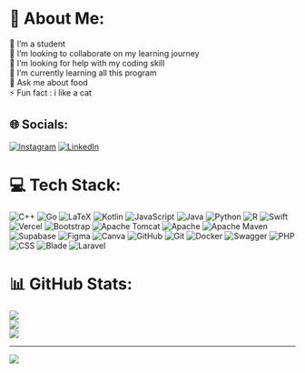 # 💫 About Me:
🔭 I’m a student<br>👯 I’m looking to collaborate on my learning journey<br>🤝 I’m looking for help with my coding skill<br>🌱 I’m currently learning all this program<br>💬 Ask me about food<br>⚡ Fun fact : i like a cat


## 🌐 Socials:
[![Instagram](https://img.shields.io/badge/Instagram-%23E4405F.svg?logo=Instagram&logoColor=white)](https://instagram.com/widyyda) 
[![LinkedIn](https://img.shields.io/badge/LinkedIn-%230077B5.svg?logo=linkedin&logoColor=white)](https://www.linkedin.com/in/yustinus-dwi-adyra-924295247?utm_source=share&utm_campaign=share_via&utm_content=profile&utm_medium=android_app)


# 💻 Tech Stack:
![C++](https://img.shields.io/badge/c++-%2300599C.svg?style=for-the-badge&logo=c%2B%2B&logoColor=white) ![Go](https://img.shields.io/badge/go-%2300ADD8.svg?style=for-the-badge&logo=go&logoColor=white) ![LaTeX](https://img.shields.io/badge/latex-%23008080.svg?style=for-the-badge&logo=latex&logoColor=white) ![Kotlin](https://img.shields.io/badge/kotlin-%237F52FF.svg?style=for-the-badge&logo=kotlin&logoColor=white) ![JavaScript](https://img.shields.io/badge/javascript-%23323330.svg?style=for-the-badge&logo=javascript&logoColor=%23F7DF1E) ![Java](https://img.shields.io/badge/java-%23ED8B00.svg?style=for-the-badge&logo=openjdk&logoColor=white) ![Python](https://img.shields.io/badge/python-3670A0?style=for-the-badge&logo=python&logoColor=ffdd54) ![R](https://img.shields.io/badge/r-%23276DC3.svg?style=for-the-badge&logo=r&logoColor=white) ![Swift](https://img.shields.io/badge/swift-F54A2A?style=for-the-badge&logo=swift&logoColor=white) ![Vercel](https://img.shields.io/badge/vercel-%23000000.svg?style=for-the-badge&logo=vercel&logoColor=white) ![Bootstrap](https://img.shields.io/badge/bootstrap-%238511FA.svg?style=for-the-badge&logo=bootstrap&logoColor=white) ![Apache Tomcat](https://img.shields.io/badge/apache%20tomcat-%23F8DC75.svg?style=for-the-badge&logo=apache-tomcat&logoColor=black) ![Apache](https://img.shields.io/badge/apache-%23D42029.svg?style=for-the-badge&logo=apache&logoColor=white) ![Apache Maven](https://img.shields.io/badge/Apache%20Maven-C71A36?style=for-the-badge&logo=Apache%20Maven&logoColor=white) ![Supabase](https://img.shields.io/badge/Supabase-3ECF8E?style=for-the-badge&logo=supabase&logoColor=white) ![Figma](https://img.shields.io/badge/figma-%23F24E1E.svg?style=for-the-badge&logo=figma&logoColor=white) ![Canva](https://img.shields.io/badge/Canva-%2300C4CC.svg?style=for-the-badge&logo=Canva&logoColor=white) ![GitHub](https://img.shields.io/badge/github-%23121011.svg?style=for-the-badge&logo=github&logoColor=white) ![Git](https://img.shields.io/badge/git-%23F05033.svg?style=for-the-badge&logo=git&logoColor=white) ![Docker](https://img.shields.io/badge/docker-%230db7ed.svg?style=for-the-badge&logo=docker&logoColor=white) ![Swagger](https://img.shields.io/badge/-Swagger-%23Clojure?style=for-the-badge&logo=swagger&logoColor=white) ![PHP](https://img.shields.io/badge/-PHP-%23777BB4?style=for-the-badge&logo=php&logoColor=white) ![CSS](https://img.shields.io/badge/-CSS3-%231572B6?style=for-the-badge&logo=css3&logoColor=white) ![Blade](https://img.shields.io/badge/-Blade-%23F55247?style=for-the-badge&logo=laravel&logoColor=white) ![Laravel](https://img.shields.io/badge/-Laravel-%23FF2D20?style=for-the-badge&logo=laravel&logoColor=white)

# 📊 GitHub Stats:
![](https://github-readme-stats.vercel.app/api?username=yustinusdwi&theme=dark&hide_border=false&include_all_commits=false&count_private=false)<br/>
![](https://github-readme-streak-stats.herokuapp.com/?user=yustinusdwi&theme=dark&hide_border=false)<br/>
![](https://github-readme-stats.vercel.app/api/top-langs/?username=yustinusdwi&theme=dark&hide_border=false&include_all_commits=false&count_private=false&layout=compact)

---
[![](https://visitcount.itsvg.in/api?id=yustinusdwi&icon=0&color=0)](https://visitcount.itsvg.in)

<!-- Proudly created with GPRM ( https://gprm.itsvg.in ) -->
